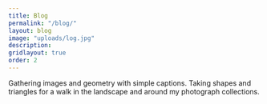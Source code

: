 ```yaml
---
title: Blog
permalink: "/blog/"
layout: blog
image: "uploads/log.jpg"
description:
gridlayout: true
order: 2
---
```


Gathering images and geometry with simple captions. Taking shapes and triangles for a walk in the landscape and around my photograph collections.